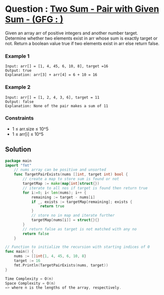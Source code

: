 # Question : [Two Sum - Pair with Given Sum - (GFG : )](https://www.geeksforgeeks.org/problems/key-pair5616/1)

Given an array arr of positive integers and another number target. Determine whether two elements exist in arr whose sum is exactly target or not. Return a boolean value true if two elements exist in arr else return false.

### Example 1

```
Input: arr[] = [1, 4, 45, 6, 10, 8], target =16
Output: true
Explanation: arr[3] + arr[4] = 6 + 10 = 16

```

### Example 2

```
Input: arr[] = [1, 2, 4, 3, 6], target = 11
Output: false
Explanation: None of the pair makes a sum of 11
```

### Constraints

-    1 ≤ arr.size ≤ 10^5
-    1 ≤ arr[i] ≤ 10^5

<!-- **Note**: This recursive solution lead to a time limit exceeded (TLE) error on large inputs because of the exponential time complexity. In the future, we will solve this problem using dynamic programming to optimize the solution and pass all test cases. -->

## Solution

```GO
package main
import "fmt"
    // nums array can be positive and unsorted
    func TargetPairExists(nums []int, target int) bool {
        // create a map to store sum is found or not
        targetMap := make(map[int]struct{})
        // iterate to all nos if target is found then return true
        for i:=0; i< len(nums); i++ {
            remaining := target - nums[i]
            if _, exists := targetMap[remaining]; exists {
                return true
            }
            // store no in map and iterate further
            targetMap[nums[i]] = struct{}{}
        }
        // return false as target is not matched with any no
        return false
    }

// Function to initialize the recursion with starting indices of 0
func main() {
    nums := []int{1, 4, 45, 6, 10, 8}
    target := 16
    fmt.Println(TargetPairExists(nums, target))
}

Time Complexity = O(n)
Space Complexity = O(n)
=> where n is the lengths of the array, respectively.
```